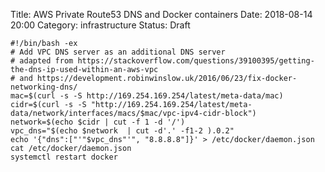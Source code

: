Title: AWS Private Route53 DNS and Docker containers
Date: 2018-08-14 20:00
Category: infrastructure
Status: Draft

```
#!/bin/bash -ex
# Add VPC DNS server as an additional DNS server
# adapted from https://stackoverflow.com/questions/39100395/getting-the-dns-ip-used-within-an-aws-vpc
# and https://development.robinwinslow.uk/2016/06/23/fix-docker-networking-dns/
mac=$(curl -s -S http://169.254.169.254/latest/meta-data/mac)
cidr=$(curl -s -S "http://169.254.169.254/latest/meta-data/network/interfaces/macs/$mac/vpc-ipv4-cidr-block")
network=$(echo $cidr | cut -f 1 -d '/')
vpc_dns="$(echo $network  | cut -d'.' -f1-2 ).0.2"
echo '{"dns":["'"$vpc_dns"'", "8.8.8.8"]}' > /etc/docker/daemon.json
cat /etc/docker/daemon.json
systemctl restart docker
```
